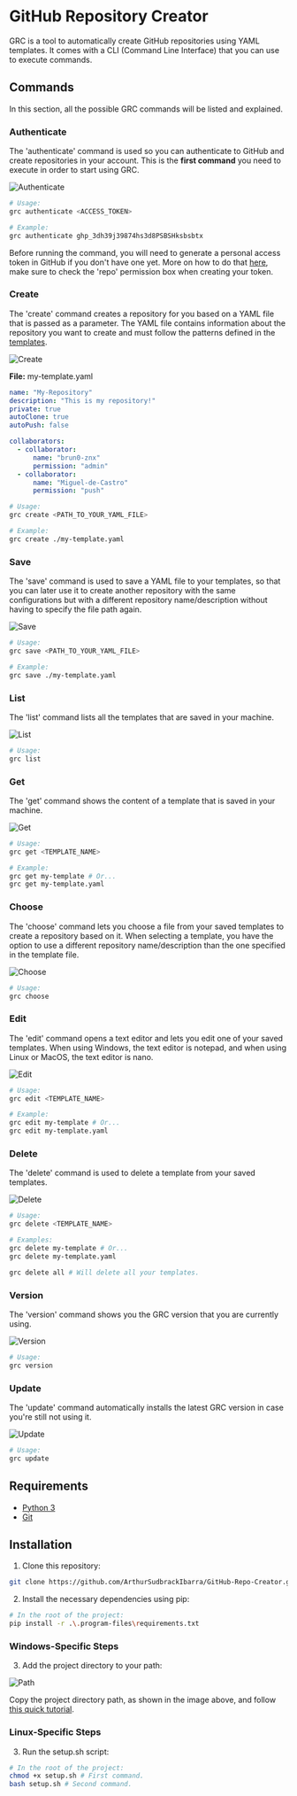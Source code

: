 # GitHub Repository Creator

GRC is a tool to automatically create GitHub repositories using YAML templates. It comes with a CLI (Command Line Interface) that you can use to execute commands.

## Commands

In this section, all the possible GRC commands will be listed and explained.

### Authenticate

The 'authenticate' command is used so you can authenticate to GitHub and create repositories in your account. This is the **first command** you need to execute in order to start using GRC.

![Authenticate](https://user-images.githubusercontent.com/69170322/172030151-00f09557-7129-4fc6-ab73-7b29078e8147.png)

```sh
# Usage:
grc authenticate <ACCESS_TOKEN>

# Example:
grc authenticate ghp_3dh39j39874hs3d8PSBSHksbsbtx
```

Before running the command, you will need to generate a personal access token in GitHub if you don't have one yet. More on how to do that [here](https://docs.github.com/en/authentication/keeping-your-account-and-data-secure/creating-a-personal-access-token), make sure to check the 'repo' permission box when creating your token.

### Create

The 'create' command creates a repository for you based on a YAML file that is passed as a parameter. The YAML file contains information about the repository you want to create and must follow the patterns defined in the [templates](https://github.com/ArthurSudbrackIbarra/GitHub-Repo-Creator/tree/main/templates).

![Create](https://user-images.githubusercontent.com/69170322/172030355-cf5c3e39-4753-4936-9f26-5c8b8a0799db.png)

**File:** my-template.yaml

```yaml
name: "My-Repository"
description: "This is my repository!"
private: true
autoClone: true
autoPush: false

collaborators:
  - collaborator:
      name: "brun0-znx"
      permission: "admin"
  - collaborator:
      name: "Miguel-de-Castro"
      permission: "push"
```

```sh
# Usage:
grc create <PATH_TO_YOUR_YAML_FILE>

# Example:
grc create ./my-template.yaml
```

### Save

The 'save' command is used to save a YAML file to your templates, so that you can later use it to create another repository with the same configurations but with a different repository name/description without having to specify the file path again.

![Save](https://user-images.githubusercontent.com/69170322/172030218-a11db610-6de7-40b2-93e3-0466d31677b6.png)

```sh
# Usage:
grc save <PATH_TO_YOUR_YAML_FILE>

# Example:
grc save ./my-template.yaml
```

### List

The 'list' command lists all the templates that are saved in your machine.

![List](https://user-images.githubusercontent.com/69170322/172093152-a5f96ee0-4803-4b4f-9cb7-029338799e58.png)

```sh
# Usage:
grc list
```

### Get

The 'get' command shows the content of a template that is saved in your machine.

![Get](https://user-images.githubusercontent.com/69170322/172093282-b282c9c8-7ac0-4d00-a758-139880716cd1.png)

```sh
# Usage:
grc get <TEMPLATE_NAME>

# Example:
grc get my-template # Or...
grc get my-template.yaml
```

### Choose

The 'choose' command lets you choose a file from your saved templates to create a repository based on it. When selecting a template, you have the option to use a different repository name/description than the one specified in the template file.

![Choose](https://user-images.githubusercontent.com/69170322/172030272-9f62a9a9-a30e-48bc-8356-ec83b4743737.png)

```sh
# Usage:
grc choose
```

### Edit

The 'edit' command opens a text editor and lets you edit one of your saved templates. When using Windows, the text editor is notepad, and when using Linux or MacOS, the text editor is nano.

![Edit](https://user-images.githubusercontent.com/69170322/172093332-c08f74ba-5a3a-49f9-8811-eaeb01b3a2b9.png)

```sh
# Usage:
grc edit <TEMPLATE_NAME>

# Example:
grc edit my-template # Or...
grc edit my-template.yaml
```

### Delete

The 'delete' command is used to delete a template from your saved templates.

![Delete](https://user-images.githubusercontent.com/69170322/172030289-60f9be26-2575-4e13-a674-ba1519709beb.png)

```sh
# Usage:
grc delete <TEMPLATE_NAME>

# Examples:
grc delete my-template # Or...
grc delete my-template.yaml

grc delete all # Will delete all your templates.
```

### Version

The 'version' command shows you the GRC version that you are currently using.

![Version](https://user-images.githubusercontent.com/69170322/172204486-f139282f-6f32-4c3e-bf3d-c9188cf95691.png)

```sh
# Usage:
grc version
```

### Update

The 'update' command automatically installs the latest GRC version in case you're still not using it.

![Update](https://user-images.githubusercontent.com/69170322/172204826-73d4fa06-cd18-465e-b1f1-548246c1039c.png)

```sh
# Usage:
grc update
```

## Requirements

- [Python 3](https://www.python.org/downloads/)
- [Git](https://git-scm.com/downloads)

## Installation

1. Clone this repository:

```sh
git clone https://github.com/ArthurSudbrackIbarra/GitHub-Repo-Creator.git
```

2. Install the necessary dependencies using pip:

```sh
# In the root of the project:
pip install -r .\.program-files\requirements.txt
```

### Windows-Specific Steps

3. Add the project directory to your path:

![Path](https://user-images.githubusercontent.com/69170322/172077383-d22a075f-0cba-4886-88a1-63f326f136ce.png)

Copy the project directory path, as shown in the image above, and follow [this quick tutorial](https://www.architectryan.com/2018/03/17/add-to-the-path-on-windows-10/).

### Linux-Specific Steps

3. Run the setup.sh script:

```sh
# In the root of the project:
chmod +x setup.sh # First command.
bash setup.sh # Second command.
```
